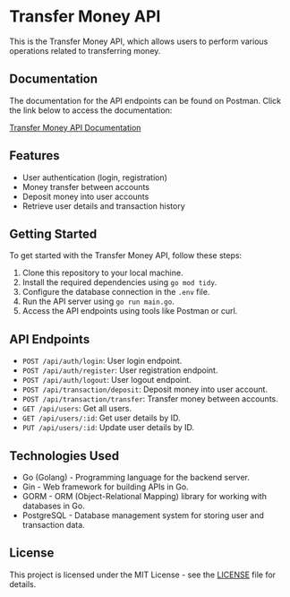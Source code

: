 # Transfer Money API

This is the Transfer Money API, which allows users to perform various operations related to transferring money.

## Documentation

The documentation for the API endpoints can be found on Postman. Click the link below to access the documentation:

[Transfer Money API Documentation](https://documenter.getpostman.com/view/26374053/2s9Yyth1EF)

## Features

- User authentication (login, registration)
- Money transfer between accounts
- Deposit money into user accounts
- Retrieve user details and transaction history

## Getting Started

To get started with the Transfer Money API, follow these steps:
1. Clone this repository to your local machine.
2. Install the required dependencies using `go mod tidy`.
3. Configure the database connection in the `.env` file.
4. Run the API server using `go run main.go`.
5. Access the API endpoints using tools like Postman or curl.

## API Endpoints

- `POST /api/auth/login`: User login endpoint.
- `POST /api/auth/register`: User registration endpoint.
- `POST /api/auth/logout`: User logout endpoint.
- `POST /api/transaction/deposit`: Deposit money into user account.
- `POST /api/transaction/transfer`: Transfer money between accounts.
- `GET /api/users`: Get all users.
- `GET /api/users/:id`: Get user details by ID.
- `PUT /api/users/:id`: Update user details by ID.

## Technologies Used

- Go (Golang) - Programming language for the backend server.
- Gin - Web framework for building APIs in Go.
- GORM - ORM (Object-Relational Mapping) library for working with databases in Go.
- PostgreSQL - Database management system for storing user and transaction data.

## License

This project is licensed under the MIT License - see the [LICENSE](LICENSE) file for details.
